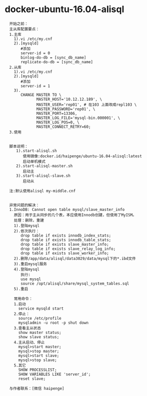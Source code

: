 docker-ubuntu-16.04-alisql
==============
          
      开始之前：
      主从库配置要点：
      1.主库
        1).vi /etc/my.cnf
        2).[mysqld]
           #添加
           server-id = 0
           binlog-do-db = [sync_db_name]
           replicate-do-db = [sync_db_name]
      2.从库
        1).vi /etc/my.cnf
        2).[mysqld]
           #添加
           server-id = 1
        3).
           CHANGE MASTER TO \
                  MASTER_HOST='10.12.12.189', \
                  MASTER_USER='rep01', # 在103 上面改成repl103 \
                  MASTER_PASSWORD='rep01', \
                  MASTER_PORT=13306,
                  MASTER_LOG_FILE='mysql-bin.000001', \
                  MASTER_LOG_POS=0, \
                  MASTER_CONNECT_RETRY=60;
      3.使用
            

      脚本说明：
         1).start-alisql.sh
            使用镜像:docker.id/haipenge/ubuntu-16.04-alisql:latest
            启动单机模式
         2).start-alisql-master.sh
            启动主
         3).start-alisql-slave.sh
            启动从

      注:默认使用alisql my-middle.cnf


      异常问题的解决：
      1.InnoDB: Cannot open table mysql/slave_master_info
        原因：用于主从同步的几个表，本应使用Innodb创建，但使用了MyISM。
        处理：删除，重建
        1).登陆mysql
        2).依次执行：
           drop table if exists innodb_index_stats;
           drop table if exists innodb_table_stats;
           drop table if exists slave_master_info;
           drop table if exists slave_relay_log_info;
           drop table if exists slave_worker_info;
        2).删除/app/data/alisql/data3029/data/mysql下的*.ibd文件
        3).重启mysql服务
        4).登陆mysql
           执行:
           use mysql
           source /opt/alisql/share/mysql_system_tables.sql
        5).重启

        常用命令：
        1.启动
          service mysqld start
        2.停止：
          source /etc/profile
          mysqladmin -u root -p shut down
        3.查看主从状态
          show master status;
          show slave status;
        4.主从启动、停止
          mysql>start master;
          mysql>stop master;
          mysql>start slave;
          mysql>stop slave;
        5.其它
          SHOW PROCESSLIST;
          SHOW VARIABLES LIKE 'server_id';
          reset slave;

      与作者联系：[微信 haipenge]
      
